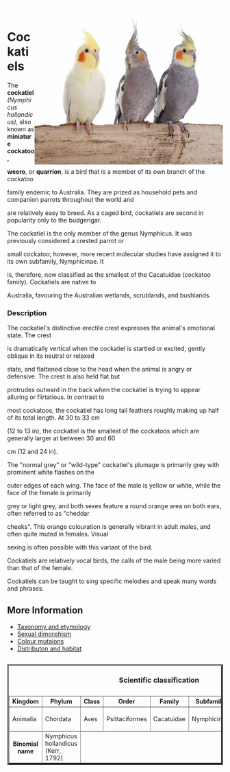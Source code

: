 
<!DOCTYPE html>
<html>
  <header>
    <meta charset="utf-8">
    <title>Home</title>
  </header>
  <body>

<p><img src="Cockatiels.jpg" align="right" /></p>

<br clear="left" />

<h1>Cockatiels</h1> 

<main>


<p align="left" /> The <strong>cockatiel</strong> <em>(Nymphicus hollandicus)</em>, also known as <strong>miniature cockatoo, 

weero</strong>, or <strong>quarrion</strong>, is a bird that is a member of its own branch of the cockatoo 

family endemic to Australia. They are prized as household pets and companion parrots throughout the world and 

are relatively easy to breed. As a caged bird, cockatiels are second in popularity only to the budgerigar.</p>

<p>The cockatiel is the only member of the genus Nymphicus. It was previously considered a crested parrot or 

small cockatoo; however, more recent molecular studies have assigned it to its own subfamily, Nymphicinae. It 

is, therefore, now classified as the smallest of the Cacatuidae (cockatoo family). Cockatiels are native to 

Australia, favouring the Australian wetlands, scrublands, and bushlands.</p>



<h3>Description</h3>

<p align="top" />The cockatiel's distinctive erectile crest expresses the animal's emotional state. The crest 

is dramatically vertical when the cockatiel is startled or excited, gently oblique in its neutral or relaxed 

state, and flattened close to the head when the animal is angry or defensive. The crest is also held flat but 

protrudes outward in the back when the cockatiel is trying to appear alluring or flirtatious. In contrast to 

most cockatoos, the cockatiel has long tail feathers roughly making up half of its total length. At 30 to 33 cm 

(12 to 13 in), the cockatiel is the smallest of the cockatoos which are generally larger at between 30 and 60 

cm (12 and 24 in).</p>

<p>The "normal grey" or "wild-type" cockatiel's plumage is primarily grey with prominent white flashes on the 

outer edges of each wing. The face of the male is yellow or white, while the face of the female is primarily 

grey or light grey, and both sexes feature a round orange area on both ears, often referred to as "cheddar 

cheeks". This orange colouration is generally vibrant in adult males, and often quite muted in females. Visual 

sexing is often possible with this variant of the bird.

Cockatiels are relatively vocal birds, the calls of the male being more varied than that of the female. 

Cockatiels can be taught to sing specific melodies and speak many words and phrases.</p>

</main>
<nav>
<h2>More Information</h2>

<ul>
<li><a href="Taxonomy.html">Taxonomy and etymology</a></li>
<li><a href="Sexual.html">Sexual dimorphism</a></li>
<li><a href="Colour.html">Colour mutaions</a></li>
<li><a href="Distribution.html">Distributon and habitat</a></li>
</ul>

<table border= "4" align= "left" width="80%">
<caption><h3>Scientific classification</h3></caption>
<tr>
<th>Kingdom</th> 
<th>Phylum</th> 
<th>Class</th> 
<th>Order</th> 
<th>Family</th> 
<th>Subfamily</th> 
<th>Genus</th> 
<th>Species</th> 
</tr>
<tr>
<td>Animalia</td>
<td>Chordata</td>
<td>Aves</td>
<td>Psittaciformes</td>
<td>Cacatuidae</td>
<td>Nymphicinae</td>
<td>Nymphicus Wagler, 1832</td>
<td>N. hollandicus</td>
</tr>

<th>Binomial name</th>
<td>Nymphicus hollandicus
(Kerr, 1792)</td>
</tr>

  </body>
</html>
